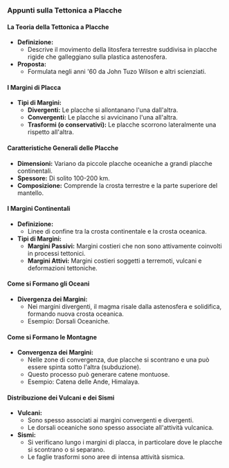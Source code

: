 ### Appunti sulla Tettonica a Placche

#### La Teoria della Tettonica a Placche
- **Definizione:**
  - Descrive il movimento della litosfera terrestre suddivisa in placche rigide che galleggiano sulla plastica astenosfera.
- **Proposta:**
  - Formulata negli anni '60 da John Tuzo Wilson e altri scienziati.

#### I Margini di Placca
- **Tipi di Margini:**
  - **Divergenti:** Le placche si allontanano l'una dall'altra.
  - **Convergenti:** Le placche si avvicinano l'una all'altra.
  - **Trasformi (o conservativi):** Le placche scorrono lateralmente una rispetto all'altra.

#### Caratteristiche Generali delle Placche
- **Dimensioni:** Variano da piccole placche oceaniche a grandi placche continentali.
- **Spessore:** Di solito 100-200 km.
- **Composizione:** Comprende la crosta terrestre e la parte superiore del mantello.

#### I Margini Continentali
- **Definizione:**
  - Linee di confine tra la crosta continentale e la crosta oceanica.
- **Tipi di Margini:**
  - **Margini Passivi:** Margini costieri che non sono attivamente coinvolti in processi tettonici.
  - **Margini Attivi:** Margini costieri soggetti a terremoti, vulcani e deformazioni tettoniche.

#### Come si Formano gli Oceani
- **Divergenza dei Margini:**
  - Nei margini divergenti, il magma risale dalla astenosfera e solidifica, formando nuova crosta oceanica.
  - Esempio: Dorsali Oceaniche.

#### Come si Formano le Montagne
- **Convergenza dei Margini:**
  - Nelle zone di convergenza, due placche si scontrano e una può essere spinta sotto l'altra (subduzione).
  - Questo processo può generare catene montuose.
  - Esempio: Catena delle Ande, Himalaya.

#### Distribuzione dei Vulcani e dei Sismi
- **Vulcani:**
  - Sono spesso associati ai margini convergenti e divergenti.
  - Le dorsali oceaniche sono spesso associate all'attività vulcanica.
- **Sismi:**
  - Si verificano lungo i margini di placca, in particolare dove le placche si scontrano o si separano.
  - Le faglie trasformi sono aree di intensa attività sismica.
